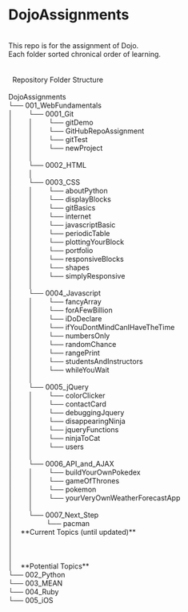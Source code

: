 # DojoAssignments<br />
<br />
This repo is for the assignment of Dojo.<br />
Each folder sorted chronical order of learning.<br />
<br />
<br />
&nbsp;
Repository Folder Structure<br />
<br />
DojoAssignments<br />
└── 001_WebFundamentals<br />
│&nbsp;&nbsp;&nbsp;&nbsp;&nbsp;&nbsp;&nbsp;&nbsp;└── 0001_Git<br />
│&nbsp;&nbsp;&nbsp;&nbsp;&nbsp;&nbsp;&nbsp;&nbsp;│&nbsp;&nbsp;&nbsp;&nbsp;&nbsp;&nbsp;&nbsp;&nbsp;└── gitDemo<br />
│&nbsp;&nbsp;&nbsp;&nbsp;&nbsp;&nbsp;&nbsp;&nbsp;│&nbsp;&nbsp;&nbsp;&nbsp;&nbsp;&nbsp;&nbsp;&nbsp;└── GitHubRepoAssignment<br />
│&nbsp;&nbsp;&nbsp;&nbsp;&nbsp;&nbsp;&nbsp;&nbsp;│&nbsp;&nbsp;&nbsp;&nbsp;&nbsp;&nbsp;&nbsp;&nbsp;└── gitTest<br />
│&nbsp;&nbsp;&nbsp;&nbsp;&nbsp;&nbsp;&nbsp;&nbsp;│&nbsp;&nbsp;&nbsp;&nbsp;&nbsp;&nbsp;&nbsp;&nbsp;└── newProject<br />
│&nbsp;&nbsp;&nbsp;&nbsp;&nbsp;&nbsp;&nbsp;&nbsp;│<br />
│&nbsp;&nbsp;&nbsp;&nbsp;&nbsp;&nbsp;&nbsp;&nbsp;└── 0002_HTML<br />
│&nbsp;&nbsp;&nbsp;&nbsp;&nbsp;&nbsp;&nbsp;&nbsp;│<br />
│&nbsp;&nbsp;&nbsp;&nbsp;&nbsp;&nbsp;&nbsp;&nbsp;└── 0003_CSS<br />
│&nbsp;&nbsp;&nbsp;&nbsp;&nbsp;&nbsp;&nbsp;&nbsp;│&nbsp;&nbsp;&nbsp;&nbsp;&nbsp;&nbsp;&nbsp;&nbsp;└── aboutPython<br />
│&nbsp;&nbsp;&nbsp;&nbsp;&nbsp;&nbsp;&nbsp;&nbsp;│&nbsp;&nbsp;&nbsp;&nbsp;&nbsp;&nbsp;&nbsp;&nbsp;└── displayBlocks<br />
│&nbsp;&nbsp;&nbsp;&nbsp;&nbsp;&nbsp;&nbsp;&nbsp;│&nbsp;&nbsp;&nbsp;&nbsp;&nbsp;&nbsp;&nbsp;&nbsp;└── gitBasics<br />
│&nbsp;&nbsp;&nbsp;&nbsp;&nbsp;&nbsp;&nbsp;&nbsp;│&nbsp;&nbsp;&nbsp;&nbsp;&nbsp;&nbsp;&nbsp;&nbsp;└── internet<br />
│&nbsp;&nbsp;&nbsp;&nbsp;&nbsp;&nbsp;&nbsp;&nbsp;│&nbsp;&nbsp;&nbsp;&nbsp;&nbsp;&nbsp;&nbsp;&nbsp;└── javascriptBasic<br />
│&nbsp;&nbsp;&nbsp;&nbsp;&nbsp;&nbsp;&nbsp;&nbsp;│&nbsp;&nbsp;&nbsp;&nbsp;&nbsp;&nbsp;&nbsp;&nbsp;└── periodicTable<br />
│&nbsp;&nbsp;&nbsp;&nbsp;&nbsp;&nbsp;&nbsp;&nbsp;│&nbsp;&nbsp;&nbsp;&nbsp;&nbsp;&nbsp;&nbsp;&nbsp;└── plottingYourBlock<br />
│&nbsp;&nbsp;&nbsp;&nbsp;&nbsp;&nbsp;&nbsp;&nbsp;│&nbsp;&nbsp;&nbsp;&nbsp;&nbsp;&nbsp;&nbsp;&nbsp;└── portfolio<br />
│&nbsp;&nbsp;&nbsp;&nbsp;&nbsp;&nbsp;&nbsp;&nbsp;│&nbsp;&nbsp;&nbsp;&nbsp;&nbsp;&nbsp;&nbsp;&nbsp;└── responsiveBlocks<br />
│&nbsp;&nbsp;&nbsp;&nbsp;&nbsp;&nbsp;&nbsp;&nbsp;│&nbsp;&nbsp;&nbsp;&nbsp;&nbsp;&nbsp;&nbsp;&nbsp;└── shapes<br />
│&nbsp;&nbsp;&nbsp;&nbsp;&nbsp;&nbsp;&nbsp;&nbsp;│&nbsp;&nbsp;&nbsp;&nbsp;&nbsp;&nbsp;&nbsp;&nbsp;└── simplyResponsive<br />
│&nbsp;&nbsp;&nbsp;&nbsp;&nbsp;&nbsp;&nbsp;&nbsp;│<br />
│&nbsp;&nbsp;&nbsp;&nbsp;&nbsp;&nbsp;&nbsp;&nbsp;└── 0004_Javascript<br />
│&nbsp;&nbsp;&nbsp;&nbsp;&nbsp;&nbsp;&nbsp;&nbsp;│&nbsp;&nbsp;&nbsp;&nbsp;&nbsp;&nbsp;&nbsp;&nbsp;└── fancyArray<br />
│&nbsp;&nbsp;&nbsp;&nbsp;&nbsp;&nbsp;&nbsp;&nbsp;│&nbsp;&nbsp;&nbsp;&nbsp;&nbsp;&nbsp;&nbsp;&nbsp;└── forAFewBillion<br />
│&nbsp;&nbsp;&nbsp;&nbsp;&nbsp;&nbsp;&nbsp;&nbsp;│&nbsp;&nbsp;&nbsp;&nbsp;&nbsp;&nbsp;&nbsp;&nbsp;└── iDoDeclare<br />
│&nbsp;&nbsp;&nbsp;&nbsp;&nbsp;&nbsp;&nbsp;&nbsp;│&nbsp;&nbsp;&nbsp;&nbsp;&nbsp;&nbsp;&nbsp;&nbsp;└── ifYouDontMindCanIHaveTheTime<br />
│&nbsp;&nbsp;&nbsp;&nbsp;&nbsp;&nbsp;&nbsp;&nbsp;│&nbsp;&nbsp;&nbsp;&nbsp;&nbsp;&nbsp;&nbsp;&nbsp;└── numbersOnly<br />
│&nbsp;&nbsp;&nbsp;&nbsp;&nbsp;&nbsp;&nbsp;&nbsp;│&nbsp;&nbsp;&nbsp;&nbsp;&nbsp;&nbsp;&nbsp;&nbsp;└── randomChance<br />
│&nbsp;&nbsp;&nbsp;&nbsp;&nbsp;&nbsp;&nbsp;&nbsp;│&nbsp;&nbsp;&nbsp;&nbsp;&nbsp;&nbsp;&nbsp;&nbsp;└── rangePrint<br />
│&nbsp;&nbsp;&nbsp;&nbsp;&nbsp;&nbsp;&nbsp;&nbsp;│&nbsp;&nbsp;&nbsp;&nbsp;&nbsp;&nbsp;&nbsp;&nbsp;└── studentsAndInstructors<br />
│&nbsp;&nbsp;&nbsp;&nbsp;&nbsp;&nbsp;&nbsp;&nbsp;│&nbsp;&nbsp;&nbsp;&nbsp;&nbsp;&nbsp;&nbsp;&nbsp;└── whileYouWait<br />
│&nbsp;&nbsp;&nbsp;&nbsp;&nbsp;&nbsp;&nbsp;&nbsp;│<br />
│&nbsp;&nbsp;&nbsp;&nbsp;&nbsp;&nbsp;&nbsp;&nbsp;└── 0005_jQuery<br />
│&nbsp;&nbsp;&nbsp;&nbsp;&nbsp;&nbsp;&nbsp;&nbsp;│&nbsp;&nbsp;&nbsp;&nbsp;&nbsp;&nbsp;&nbsp;&nbsp;└── colorClicker<br />
│&nbsp;&nbsp;&nbsp;&nbsp;&nbsp;&nbsp;&nbsp;&nbsp;│&nbsp;&nbsp;&nbsp;&nbsp;&nbsp;&nbsp;&nbsp;&nbsp;└── contactCard<br />
│&nbsp;&nbsp;&nbsp;&nbsp;&nbsp;&nbsp;&nbsp;&nbsp;│&nbsp;&nbsp;&nbsp;&nbsp;&nbsp;&nbsp;&nbsp;&nbsp;└── debuggingJquery<br />
│&nbsp;&nbsp;&nbsp;&nbsp;&nbsp;&nbsp;&nbsp;&nbsp;│&nbsp;&nbsp;&nbsp;&nbsp;&nbsp;&nbsp;&nbsp;&nbsp;└── disappearingNinja<br />
│&nbsp;&nbsp;&nbsp;&nbsp;&nbsp;&nbsp;&nbsp;&nbsp;│&nbsp;&nbsp;&nbsp;&nbsp;&nbsp;&nbsp;&nbsp;&nbsp;└── jqueryFunctions<br />
│&nbsp;&nbsp;&nbsp;&nbsp;&nbsp;&nbsp;&nbsp;&nbsp;│&nbsp;&nbsp;&nbsp;&nbsp;&nbsp;&nbsp;&nbsp;&nbsp;└── ninjaToCat<br />
│&nbsp;&nbsp;&nbsp;&nbsp;&nbsp;&nbsp;&nbsp;&nbsp;│&nbsp;&nbsp;&nbsp;&nbsp;&nbsp;&nbsp;&nbsp;&nbsp;└── users<br />
│&nbsp;&nbsp;&nbsp;&nbsp;&nbsp;&nbsp;&nbsp;&nbsp;│<br />
│&nbsp;&nbsp;&nbsp;&nbsp;&nbsp;&nbsp;&nbsp;&nbsp;└── 0006_API_and_AJAX<br />
│&nbsp;&nbsp;&nbsp;&nbsp;&nbsp;&nbsp;&nbsp;&nbsp;│&nbsp;&nbsp;&nbsp;&nbsp;&nbsp;&nbsp;&nbsp;&nbsp;└── buildYourOwnPokedex<br />
│&nbsp;&nbsp;&nbsp;&nbsp;&nbsp;&nbsp;&nbsp;&nbsp;│&nbsp;&nbsp;&nbsp;&nbsp;&nbsp;&nbsp;&nbsp;&nbsp;└── gameOfThrones<br />
│&nbsp;&nbsp;&nbsp;&nbsp;&nbsp;&nbsp;&nbsp;&nbsp;│&nbsp;&nbsp;&nbsp;&nbsp;&nbsp;&nbsp;&nbsp;&nbsp;└── pokemon<br />
│&nbsp;&nbsp;&nbsp;&nbsp;&nbsp;&nbsp;&nbsp;&nbsp;│&nbsp;&nbsp;&nbsp;&nbsp;&nbsp;&nbsp;&nbsp;&nbsp;└── yourVeryOwnWeatherForecastApp<br />
│&nbsp;&nbsp;&nbsp;&nbsp;&nbsp;&nbsp;&nbsp;&nbsp;│<br />
│&nbsp;&nbsp;&nbsp;&nbsp;&nbsp;&nbsp;&nbsp;&nbsp;└── 0007_Next_Step<br />
│&nbsp;&nbsp;&nbsp;&nbsp;&nbsp;&nbsp;&nbsp;&nbsp;&nbsp;&nbsp;&nbsp;&nbsp;&nbsp;&nbsp;&nbsp;&nbsp; └── pacman <br />
│&nbsp;&nbsp;&nbsp;&nbsp;**Current Topics (until updated)**<br />
│<br />
│<br />
│<br />
│&nbsp;&nbsp;&nbsp;&nbsp;**Potential Topics**<br />
└── 002_Python<br />
└── 003_MEAN<br />
└── 004_Ruby<br />
└── 005_iOS<br />







